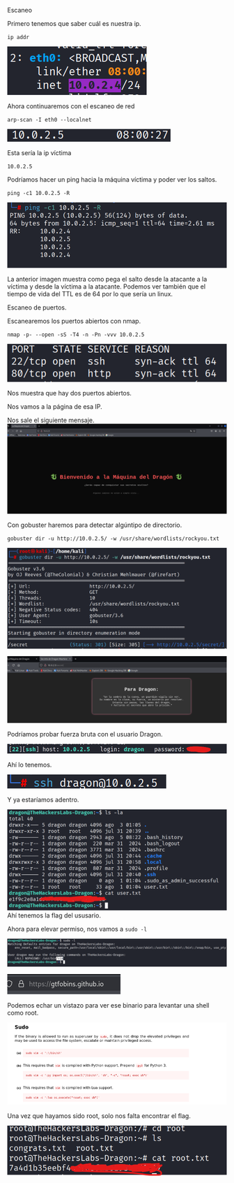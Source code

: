 
Escaneo

Primero tenemos que saber cuál es nuestra ip. 

```
ip addr
```

![](./images/Pasted%20image%2020250822160711.png)

Ahora continuaremos con el escaneo de red 

```
arp-scan -I eth0 --localnet
```

![](./images/Pasted%20image%2020250822161039.png)

Esta sería la ip víctima 

```
10.0.2.5
```

Podríamos hacer un ping hacia la máquina víctima y poder ver los saltos. 

```
ping -c1 10.0.2.5 -R
```

![](./images/Pasted%20image%2020250822161555.png)

La anterior imagen muestra como pega el salto desde la atacante a la víctima y desde la víctima a la atacante. 
Podemos ver también que el tiempo de vida del TTL es de 64 por lo que sería un linux. 


Escaneo de puertos. 

Escanearemos los puertos abiertos con nmap. 

```
nmap -p- --open -sS -T4 -n -Pn -vvv 10.0.2.5
```

![](./images/Pasted%20image%2020250822162149.png)

Nos muestra que hay dos puertos abiertos. 

Nos vamos a la página de esa IP. 

Nos sale el siguiente mensaje. 
![](./images/Pasted%20image%2020250822162359.png)

Con gobuster haremos para detectar algúntipo de directorio. 

```
gobuster dir -u http://10.0.2.5/ -w /usr/share/wordlists/rockyou.txt
```

![](./images/Pasted%20image%2020250822162929.png)


![](./images/Pasted%20image%2020250822163237.png)

Podríamos probar fuerza bruta con el usuario Dragon. 

![](./images/Pasted%20image%2020250822163924.png)

Ahí lo tenemos. 


![](./images/Pasted%20image%2020250822164109.png)

Y ya estaríamos adentro. 

![](./images/Pasted%20image%2020250822164330.png)
Ahí tenemos la flag del ususario. 

Ahora para elevar permiso, 
nos vamos a ``sudo -l`` 

![](./images/Pasted%20image%2020250822164544.png)

![](./images/Pasted%20image%2020250822164625.png)

Podemos echar un vistazo para ver ese binario para levantar una shell como root. 

![](./images/Pasted%20image%2020250822165418.png)

Una vez que hayamos sido root, solo nos falta encontrar el flag. 

![](./images/Pasted%20image%2020250822165352.png)
